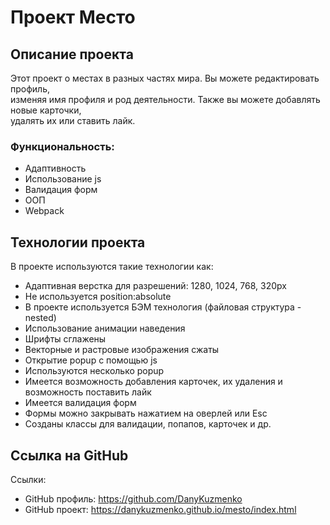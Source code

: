 # Проект Место

## Описание проекта
Этот проект о местах в разных частях мира. Вы можете редактировать профиль,  
изменяя имя профиля и род деятельности. Также вы можете добавлять новые карточки,  
удалять их или ставить лайк.
### Функциональность:  
* Адаптивность
* Использование js
* Валидация форм
* ООП
* Webpack

## Технологии проекта
В проекте используются такие технологии как:  
* Адаптивная верстка для разрешений: 1280, 1024, 768, 320px
* Не используется position:absolute
* В проекте используется БЭМ технология (файловая структура - nested)
* Использование анимации наведения
* Шрифты сглажены
* Векторные и растровые изображения сжаты
* Открытие popup с помощью js
* Используются несколько popup
* Имеется возможность добавления карточек, их удаления и возможность поставить лайк
* Имеется валидация форм
* Формы можно закрывать нажатием на оверлей или Esc
* Созданы классы для валидации, попапов, карточек и др.

## Ссылка на GitHub
Ссылки:  
* GitHub профиль: https://github.com/DanyKuzmenko
* GitHub проект: https://danykuzmenko.github.io/mesto/index.html